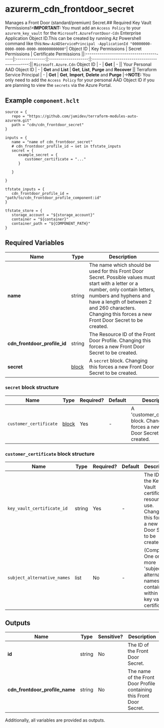 # azurerm_cdn_frontdoor_secret

Manages a Front Door (standard/premium) Secret.## Required Key Vault Permissions!>**IMPORTANT:** You must add an `Access Policy` to your `azurerm_key_vault` for the `Microsoft.AzurefrontDoor-Cdn` Enterprise Application Object ID.This can be created by running Az Powershell command like this:```New-AzADServicePrincipal -ApplicationId "00000000-0000-0000-0000-000000000000"```| Object ID                                | Key Permissions | Secret Permissions   | Certificate Permissions                       ||:-----------------------------------------|:---------------:|:--------------------:|:---------------------------------------------:|| `Microsoft.Azure.Cdn` Object ID          | -               | **Get**              | -                                             || Your Personal AAD Object ID              | -               | **Get** and **List** | **Get**, **List**, **Purge** and **Recover**  || Terraform Service Principal              | -               | **Get**              | **Get**, **Import**, **Delete** and **Purge** |->**NOTE:** You only need to add the `Access Policy` for your personal AAD Object ID if you are planning to view the `secrets` via the Azure Portal.

## Example `component.hclt`

```hcl
source = {
   repo = "https://github.com/jumidev/terraform-modules-auto-azurerm.git" 
   path = "cdn/cdn_frontdoor_secret" 
}

inputs = {
   name = "name of cdn_frontdoor_secret" 
   # cdn_frontdoor_profile_id → set in tfstate_inputs
   secret = {
      example_secret = {
         customer_certificate = "..."   
      }
  
   }
 
}

tfstate_inputs = {
   cdn_frontdoor_profile_id = "path/to/cdn_frontdoor_profile_component:id" 
}

tfstate_store = {
   storage_account = "${storage_account}" 
   container = "${container}" 
   container_path = "${COMPONENT_PATH}" 
}

```

## Required Variables

| Name | Type |  Description |
| ---- | --------- |  ----------- |
| **name** | string |  The name which should be used for this Front Door Secret. Possible values must start with a letter or a number, only contain letters, numbers and hyphens and have a length of between 2 and 260 characters. Changing this forces a new Front Door Secret to be created. | 
| **cdn_frontdoor_profile_id** | string |  The Resource ID of the Front Door Profile. Changing this forces a new Front Door Secret to be created. | 
| **secret** | [block](#secret-block-structure) |  A `secret` block. Changing this forces a new Front Door Secret to be created. | 

### `secret` block structure

| Name | Type | Required? | Default | Description |
| ---- | ---- | --------- | ------- | ----------- |
| `customer_certificate` | [block](#secret-block-structure) | Yes | - | A 'customer_certificate' block. Changing this forces a new Front Door Secret to be created. |

### `customer_certificate` block structure

| Name | Type | Required? | Default | Description |
| ---- | ---- | --------- | ------- | ----------- |
| `key_vault_certificate_id` | string | Yes | - | The ID of the Key Vault certificate resource to use. Changing this forces a new Front Door Secret to be created. |
| `subject_alternative_names` | list | No | - | (Computed) One or more 'subject alternative names' contained within the key vault certificate. |



## Outputs

| Name | Type | Sensitive? | Description |
| ---- | ---- | --------- | --------- |
| **id** | string | No  | The ID of the Front Door Secret. | 
| **cdn_frontdoor_profile_name** | string | No  | The name of the Front Door Profile containing this Front Door Secret. | 

Additionally, all variables are provided as outputs.

